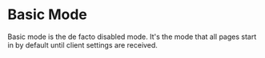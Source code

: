 # Basic Mode

Basic mode is the de facto disabled mode. It's the mode that all pages start in by default until client settings are received.

